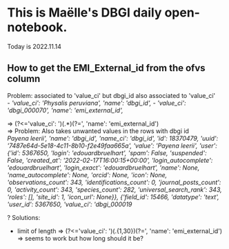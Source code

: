 

# This is Maëlle's DBGI daily open-notebook.

Today is 2022.11.14


## How to get the EMI_External_id from the ofvs column

Problem: associated to 'value_ci' but dbgi_id also associated to 'value_ci'               
      -  *'value_ci': 'Physalis peruviana', 'name': 'dbgi_id',*
      -  *'value_ci': 'dbgi_000070', 'name': 'emi_external_id',*

=> (?<='value_ci': ')(.*)(?=', 'name': 'emi_external_id')             
        => Problem: Also takes unwanted values in the rows with dbgi id           
              *Payena leerii', 'name': 'dbgi_id', 'name_ci': 'dbgi_id', 'id': 18370479, 'uuid': '7487e64d-5e18-4c11-8b10-f2e49faa665a', 'value': 'Payena leerii', 'user': {'id': 5367650, 'login': 'edouardbruelhart', 'spam': False, 'suspended': False, 'created_at': '2022-02-17T16:00:15+00:00', 'login_autocomplete': 'edouardbruelhart', 'login_exact': 'edouardbruelhart', 'name': None, 'name_autocomplete': None, 'orcid': None, 'icon': None, 'observations_count': 343, 'identifications_count': 0, 'journal_posts_count': 0, 'activity_count': 343, 'species_count': 282, 'universal_search_rank': 343, 'roles': [], 'site_id': 1, 'icon_url': None}}, {'field_id': 15466, 'datatype': 'text', 'user_id': 5367650, 'value_ci': 'dbgi_000019*

? Solutions:
  - limit of length
      => (?<='value_ci': ')(.{1,30})(?=', 'name': 'emi_external_id')
      => seems to work but how long should it be?

